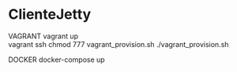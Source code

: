 # ClienteJetty

VAGRANT
vagrant up  \
vagrant ssh
chmod 777 vagrant_provision.sh
./vagrant_provision.sh


DOCKER
docker-compose up
